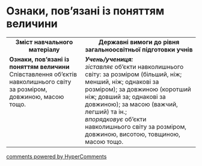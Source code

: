 <div id="hypercomments_widget" class="js-hypercomments-widget invisible"></div>

# Ознаки, пов’язані із поняттям величини

<table>
  <tr>
    <td width="40%" align="center"><b>Зміст навчального матеріалу<b></td>
    <td width="60%" align="center"><b>Державні вимоги до рівня загальноосвітньої підготовки учнів</b></td>
  </tr>
  <tr>
    <td width="40%" style="vertical-align:top !important;"><b>Ознаки, пов’язані із поняттям величини</b><br>
Співставлення об’єктів навколишнього світу за розміром, довжиною, масою тощо. </td>
    <td width="60%" style:="vertical-align:top !important"><i><b>Учень/учениця:</b></i><br>
<i>зіставляє</i> об’єкти навколишнього світу: за  розміром (більший, ніж; менший, ніж; однакові за розміром);  за довжиною (коротший ніж; довший за; однакові за довжиною); за масою (важчий, легший) та ін.;<br>
<i>впорядковує</i> об’єкти навколишнього світу за розміром, довжиною, висотою, товщиною, масою тощо.<br></td>
  </tr>
</table>

<div class="js-hypercomments-container">
    <a href="http://hypercomments.com" class="hc-link" title="comments widget">comments powered by HyperComments</a>
</div>
